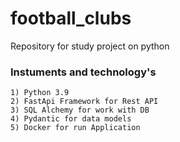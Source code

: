 # football_clubs
Repository for study project on python

### Instuments and technology's

    1) Python 3.9
    2) FastApi Framework for Rest API
    3) SQL Alchemy for work with DB
    4) Pydantic for data models
    5) Docker for run Application
